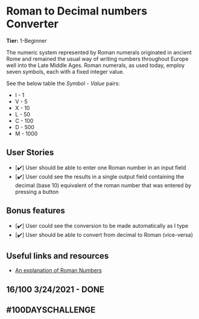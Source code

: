 # Roman to Decimal numbers Converter

**Tier:** 1-Beginner

The numeric system represented by Roman numerals originated in ancient Rome and remained the
usual way of writing numbers throughout Europe well into the Late Middle Ages.
Roman numerals, as used today, employ seven symbols, each with a fixed integer value.

See the below table the _Symbol - Value_ pairs:

-   I - 1
-   V - 5
-   X - 10
-   L - 50
-   C - 100
-   D - 500
-   M - 1000

## User Stories

-   [✔️] User should be able to enter one Roman number in an input field
-   [✔️] User could see the results in a single output field containing the decimal (base 10) equivalent of the roman number that was entered by pressing a button

## Bonus features

-   [✔️] User could see the conversion to be made automatically as I type
-   [✔️] User should be able to convert from decimal to Roman (vice-versa)

## Useful links and resources

-   [An explanation of Roman Numbers](https://en.wikipedia.org/wiki/Roman_numerals)


## 16/100 3/24/2021 - DONE

## #100DAYSCHALLENGE